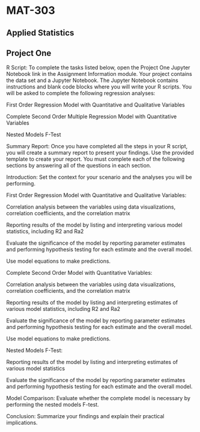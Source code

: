 # MAT-303
## Applied Statistics
## Project One

R Script: To complete the tasks listed below, open the Project One Jupyter Notebook link in the Assignment Information module. Your project contains the data set and a Jupyter Notebook. The Jupyter Notebook contains instructions and blank code blocks where you will write your R scripts. You will be asked to complete the following regression analyses:

First Order Regression Model with Quantitative and Qualitative Variables

Complete Second Order Multiple Regression Model with Quantitative Variables

Nested Models F-Test

Summary Report: Once you have completed all the steps in your R script, you will create a summary report to present your findings. Use the provided template to create your report. You must complete each of the following sections by answering all of the questions in each section.

Introduction: Set the context for your scenario and the analyses you will be performing.

First Order Regression Model with Quantitative and Qualitative Variables:

Correlation analysis between the variables using data visualizations, correlation coefficients, and the correlation matrix

Reporting results of the model by listing and interpreting various model statistics, including R2 and Ra2

Evaluate the significance of the model by reporting parameter estimates and performing hypothesis testing for each estimate and the overall model.

Use model equations to make predictions.

Complete Second Order Model with Quantitative Variables:

Correlation analysis between the variables using data visualizations, correlation coefficients, and the correlation matrix

Reporting results of the model by listing and interpreting estimates of various model statistics, including R2 and Ra2

Evaluate the significance of the model by reporting parameter estimates and performing hypothesis testing for each estimate and the overall model.

Use model equations to make predictions.

Nested Models F-Test:

Reporting results of the model by listing and interpreting estimates of various model statistics

Evaluate the significance of the model by reporting parameter estimates and performing hypothesis testing for each estimate and the overall model.

Model Comparison: Evaluate whether the complete model is necessary by performing the nested models F-test.

Conclusion: Summarize your findings and explain their practical implications.
